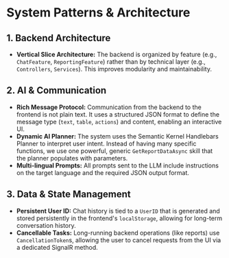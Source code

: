 # System Patterns & Architecture

## 1. Backend Architecture
- **Vertical Slice Architecture:** The backend is organized by feature (e.g., `ChatFeature`, `ReportingFeature`) rather than by technical layer (e.g., `Controllers`, `Services`). This improves modularity and maintainability.

## 2. AI & Communication
- **Rich Message Protocol:** Communication from the backend to the frontend is not plain text. It uses a structured JSON format to define the message type (`text`, `table`, `actions`) and content, enabling an interactive UI.
- **Dynamic AI Planner:** The system uses the Semantic Kernel Handlebars Planner to interpret user intent. Instead of having many specific functions, we use one powerful, generic `GetReportDataAsync` skill that the planner populates with parameters.
- **Multi-lingual Prompts:** All prompts sent to the LLM include instructions on the target language and the required JSON output format.

## 3. Data & State Management
- **Persistent User ID:** Chat history is tied to a `UserID` that is generated and stored persistently in the frontend's `localStorage`, allowing for long-term conversation history.
- **Cancellable Tasks:** Long-running backend operations (like reports) use `CancellationToken`s, allowing the user to cancel requests from the UI via a dedicated SignalR method. 